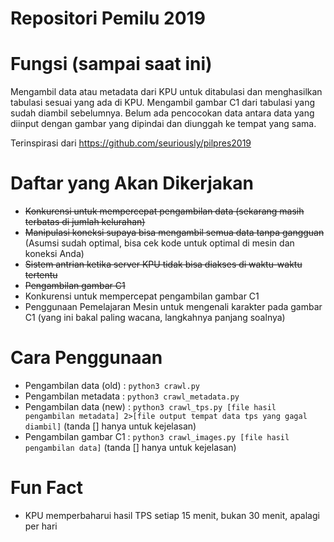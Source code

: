# Repositori Pemilu 2019

# Fungsi (sampai saat ini)
Mengambil data atau metadata dari KPU untuk ditabulasi dan menghasilkan tabulasi sesuai yang ada di KPU.
Mengambil gambar C1 dari tabulasi yang sudah diambil sebelumnya.
Belum ada pencocokan data antara data yang diinput dengan gambar yang dipindai dan diunggah ke tempat yang sama.

Terinspirasi dari https://github.com/seuriously/pilpres2019

# Daftar yang Akan Dikerjakan
- ~~Konkurensi untuk mempercepat pengambilan data (sekarang masih terbatas di jumlah kelurahan)~~
- ~~Manipulasi koneksi supaya bisa mengambil semua data tanpa gangguan~~ (Asumsi sudah optimal, bisa cek kode untuk optimal di mesin dan koneksi Anda)
- ~~Sistem antrian ketika server KPU tidak bisa diakses di waktu-waktu tertentu~~
- ~~Pengambilan gambar C1~~
- Konkurensi untuk mempercepat pengambilan gambar C1
- Penggunaan Pemelajaran Mesin untuk mengenali karakter pada gambar C1 (yang ini bakal paling wacana, langkahnya panjang soalnya)

# Cara Penggunaan
- Pengambilan data (old) :
  `python3 crawl.py`
- Pengambilan metadata :
  `python3 crawl_metadata.py`
- Pengambilan data (new) :
  `python3 crawl_tps.py [file hasil pengambilan metadata] 2>[file output tempat data tps yang gagal diambil]` (tanda [] hanya untuk kejelasan)
- Pengambilan gambar C1 :
  `python3 crawl_images.py [file hasil pengambilan data]` (tanda [] hanya untuk kejelasan)

# Fun Fact
- KPU memperbaharui hasil TPS setiap 15 menit, bukan 30 menit, apalagi per hari